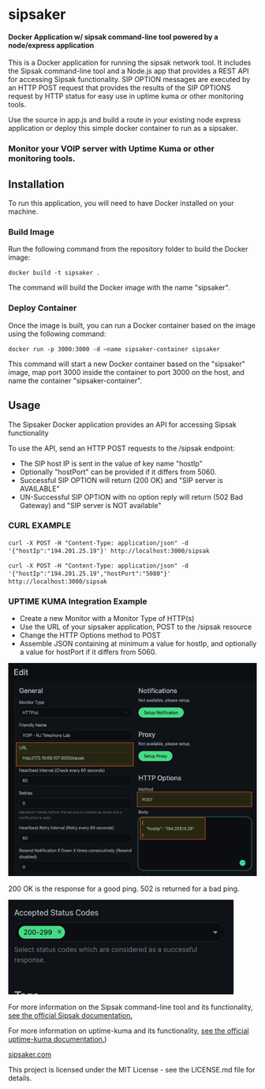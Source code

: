 # sipsaker
#### Docker Application w/ sipsak command-line tool powered by a node/express application 


This is a Docker application for running the sipsak network tool.  It includes the Sipsak command-line tool and a Node.js app that provides a REST API for accessing Sipsak functionality.  SIP OPTION messages are executed by an HTTP POST request that provides the results of the SIP OPTIONS request by HTTP status for easy use in uptime kuma or other monitoring tools.

Use the source in app.js and build a route in your existing node express application or deploy this simple docker container to run as a sipsaker.

### Monitor your VOIP server with Uptime Kuma or other monitoring tools.

## Installation
To run this application, you will need to have Docker installed on your machine.

### Build Image
Run the following command from the repository folder to build the Docker image:

```console
docker build -t sipsaker .
```
The command will build the Docker image with the name "sipsaker". 


### Deploy Container
Once the image is built, you can run a Docker container based on the image using the following command:
```console
docker run -p 3000:3000 -d —name sipsaker-container sipsaker
```

This command will start a new Docker container based on the "sipsaker" image, map port 3000 inside the container to port 3000 on the host, and name the container "sipsaker-container". 


## Usage
The Sipsaker Docker application provides an API for accessing Sipsak functionality

 To use the API, send an HTTP POST requests to the /sipsak endpoint:
* The SIP host IP is sent in the value of key name "hostIp"
* Optionally "hostPort" can be provided if it differs from 5060.
* Successful SIP OPTION will return (200 OK) and "SIP server is AVAILABLE"
* UN-Successful SIP OPTION with no option reply will return (502 Bad Gateway) and "SIP server is NOT available"

### CURL EXAMPLE
```console
curl -X POST -H "Content-Type: application/json" -d '{"hostIp":"194.201.25.19"}' http://localhost:3000/sipsak
```
```console
curl -X POST -H "Content-Type: application/json" -d '{"hostIp":"194.201.25.19","hostPort":"5080"}' http://localhost:3000/sipsak
```

### UPTIME KUMA Integration Example
* Create a new Monitor with a Monitor Type of HTTP(s)
* Use the URL of your sipsaker application,  POST to the /sipsak resource
* Change the HTTP Options method to POST
* Assemble JSON containing at minimum a value for hostIp, and optionally a value for hostPort if it differs from 5060.


![Kuma Dashboard Settings](/kuma-images/uptime-kuma1.png)

200 OK is the response for a good ping.  502 is returned for a bad ping.

![200 OK Value Accepted Range](/kuma-images/uptime-kuma2.png)



For more information on the Sipsak command-line tool and its functionality, [see the official Sipsak documentation.](https://github.com/nils-ohlmeier/sipsak)

For more information on uptime-kuma and its functionality, [see the official uptime-kuma documentation.](https://github.com/louislam/uptime-kuma))

[sipsaker.com](https://sipsaker.com)

This project is licensed under the MIT License - see the LICENSE.md file for details.
